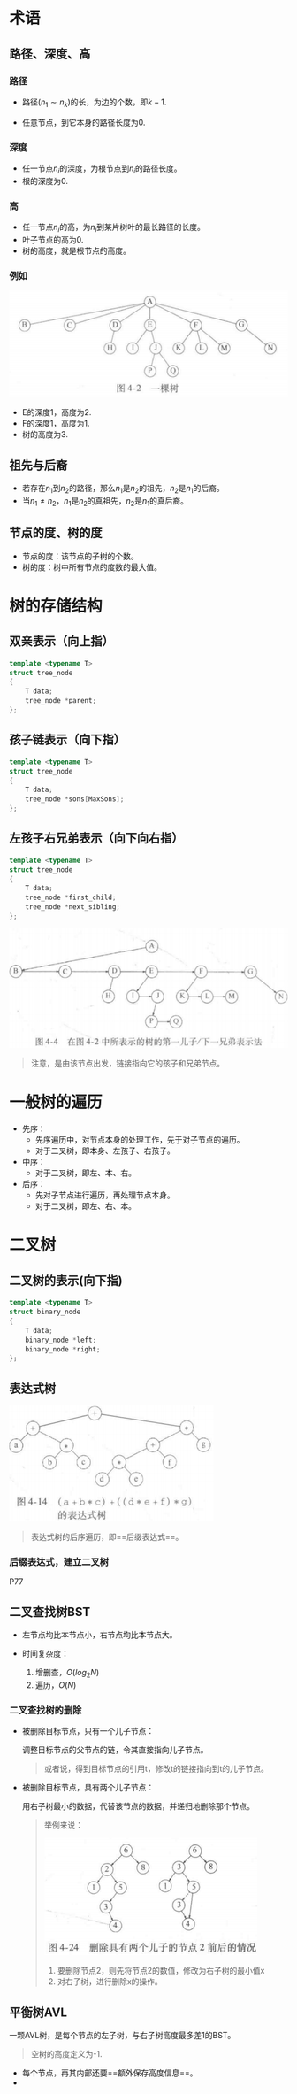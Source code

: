 # 术语

## 路径、深度、高

### 路径

- 路径($n_1 \sim n_k$)的长，为边的个数，即$k-1$.

- 任意节点，到它本身的路径长度为0.



### 深度

- 任一节点$n_i$的深度，为根节点到$n_i$的路径长度。
- 根的深度为0.



### 高

- 任一节点$n_i$的高，为$n_i$到某片树叶的最长路径的长度。
- 叶子节点的高为0.
- 树的高度，就是根节点的高度。



### 例如

![image-20221005134838119](%E6%A0%91.assets/image-20221005134838119.png)

- E的深度1，高度为2.
- F的深度1，高度为1.
- 树的高度为3.





## 祖先与后裔

- 若存在$n_1$到$n_2$的路径，那么$n_1$是$n_2$的祖先，$n_2$是$n_1$的后裔。
- 当$n_1\neq n_2$，$n_1$是$n_2$的真祖先，$n_2$是$n_1$的真后裔。



## 节点的度、树的度

- 节点的度：该节点的子树的个数。
- 树的度：树中所有节点的度数的最大值。



# 树的存储结构

## 双亲表示（向上指）

```cpp
template <typename T>
struct tree_node
{
    T data;
    tree_node *parent;
};
```



## 孩子链表示（向下指）

```cpp
template <typename T>
struct tree_node
{
    T data;
    tree_node *sons[MaxSons];
};
```



## 左孩子右兄弟表示（向下向右指）

```cpp
template <typename T>
struct tree_node
{
    T data;
    tree_node *first_child;
    tree_node *next_sibling;
};
```

![image-20221005135506079](%E6%A0%91.assets/image-20221005135506079.png)

> 注意，是由该节点出发，链接指向它的孩子和兄弟节点。





# 一般树的遍历

- 先序：
  - 先序遍历中，对节点本身的处理工作，先于对子节点的遍历。
  - 对于二叉树，即本身、左孩子、右孩子。
- 中序：
  - 对于二叉树，即左、本、右。
- 后序：
  - 先对子节点进行遍历，再处理节点本身。
  - 对于二叉树，即左、右、本。



# 二叉树

## 二叉树的表示(向下指)

```cpp
template <typename T>
struct binary_node
{
    T data;
    binary_node *left;
    binary_node *right;
};
```



## 表达式树

![image-20221005142249881](%E6%A0%91.assets/image-20221005142249881.png)

> 表达式树的后序遍历，即==后缀表达式==。



### 后缀表达式，建立二叉树

P77



## 二叉查找树BST

- 左节点均比本节点小，右节点均比本节点大。

- 时间复杂度：
  1. 增删查，$O(log_2N)$
  2. 遍历，$O(N)$



### 二叉查找树的删除

- 被删除目标节点，只有一个儿子节点：

  调整目标节点的父节点的链，令其直接指向儿子节点。

  > 或者说，得到目标节点的引用t，修改t的链接指向到t的儿子节点。

- 被删除目标节点，具有两个儿子节点：

  用右子树最小的数据，代替该节点的数据，并递归地删除那个节点。

  > 举例来说：
  >
  > ![image-20221005171114677](%E6%A0%91.assets/image-20221005171114677.png)
  >
  > 1. 要删除节点2，则先将节点2的数值，修改为右子树的最小值x
  > 2. 对右子树，进行删除x的操作。



## 平衡树AVL

一颗AVL树，是每个节点的左子树，与右子树高度最多差1的BST。

> 空树的高度定义为-1.



- 每个节点，再其内部还要==额外保存高度信息==。
- 